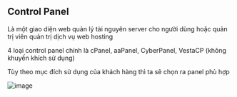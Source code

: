 ## Control Panel

Là một giao diện web quản lý tài nguyên server cho người dùng hoặc quản trị viên quản trị dịch vụ web hosting

4 loại control panel chính là cPanel, aaPanel, CyberPanel, VestaCP (không khuyến khích sử dụng)

Tùy theo mục đích sử dụng của khách hàng thì ta sẽ chọn ra panel phù hợp

![image](https://github.com/user-attachments/assets/fde2f08a-9ef6-4847-86be-bd6fe101f079)
